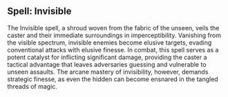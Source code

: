 ## Spell: Invisible

The Invisible spell, a shroud woven from the fabric of the unseen, veils the caster and their immediate surroundings in imperceptibility. Vanishing from the visible spectrum, invisible enemies become elusive targets, evading conventional attacks with elusive finesse. In combat, this spell serves as a potent catalyst for inflicting significant damage, providing the caster a tactical advantage that leaves adversaries guessing and vulnerable to unseen assaults. The arcane mastery of invisibility, however, demands strategic finesse, as even the hidden can become ensnared in the tangled threads of magic.